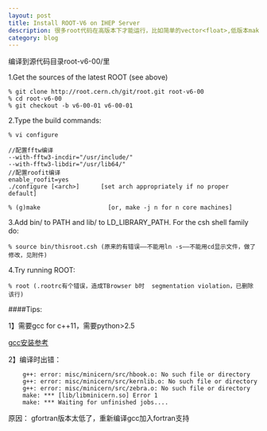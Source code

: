 ```yaml
---
layout: post
title: Install ROOT-V6 on IHEP Server
description: 很多root代码在高版本下才能运行，比如简单的vector<float>,低版本make时可成功，但运行时有bug
category: blog 
---
```


编译到源代码目录root-v6-00/里

1.Get the sources of the latest ROOT (see above)

    % git clone http://root.cern.ch/git/root.git root-v6-00
    % cd root-v6-00
    % git checkout -b v6-00-01 v6-00-01

2.Type the build commands:

    % vi configure 

    //配置fftw编译
    --with-fftw3-incdir="/usr/include/"
    --with-fftw3-libdir="/usr/lib64/"
    //配置roofit编译
    enable_roofit=yes
    ./configure [<arch>]      [set arch appropriately if no proper default]

    % (g)make                   [or, make -j n for n core machines]

3.Add bin/ to PATH and lib/ to LD_LIBRARY_PATH. For the csh shell family do:

    % source bin/thisroot.csh (原来的有错误——不能用ln -s——不能用cd显示文件，做了修改，见附件)

4.Try running ROOT:

    % root (.rootrc有个错误，造成TBrowser b时  segmentation violation，已删除该行)

####Tips:

1】需要gcc for c++11，需要python>2.5

[gcc安装参考](http://ldengjie.github.io/compile-gcc/)

2】编译时出错：

```
    g++: error: misc/minicern/src/hbook.o: No such file or directory
    g++: error: misc/minicern/src/kernlib.o: No such file or directory
    g++: error: misc/minicern/src/zebra.o: No such file or directory
    make: *** [lib/libminicern.so] Error 1
    make: *** Waiting for unfinished jobs....
```

原因： gfortran版本太低了，重新编译gcc加入fortran支持
